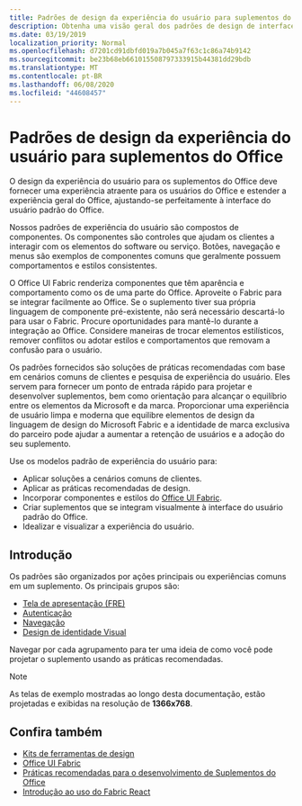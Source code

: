 ```yaml
---
title: Padrões de design da experiência do usuário para suplementos do Office
description: Obtenha uma visão geral dos padrões de design de interface do usuário para suplementos do Office, incluindo padrões para navegação, autenticação, primeira-execução e identidade visual.
ms.date: 03/19/2019
localization_priority: Normal
ms.openlocfilehash: d7201cd91dbfd019a7b045a7f63c1c86a74b9142
ms.sourcegitcommit: be23b68eb661015508797333915b44381dd29bdb
ms.translationtype: MT
ms.contentlocale: pt-BR
ms.lasthandoff: 06/08/2020
ms.locfileid: "44608457"
---
```

# <a name="ux-design-patterns-for-office-add-ins"></a>Padrões de design da experiência do usuário para suplementos do Office

O design da experiência do usuário para os suplementos do Office deve fornecer uma experiência atraente para os usuários do Office e estender a experiência geral do Office, ajustando-se perfeitamente à interface do usuário padrão do Office.  

Nossos padrões de experiência do usuário são compostos de componentes. Os componentes são controles que ajudam os clientes a interagir com os elementos do software ou serviço. Botões, navegação e menus são exemplos de componentes comuns que geralmente possuem comportamentos e estilos consistentes.

O Office UI Fabric renderiza componentes que têm aparência e comportamento como os de uma parte do Office. Aproveite o Fabric para se integrar facilmente ao Office. Se o suplemento tiver sua própria linguagem de componente pré-existente, não será necessário descartá-lo para usar o Fabric. Procure oportunidades para mantê-lo durante a integração ao Office. Considere maneiras de trocar elementos estilísticos, remover conflitos ou adotar estilos e comportamentos que removam a confusão para o usuário.

Os padrões fornecidos são soluções de práticas recomendadas com base em cenários comuns de clientes e pesquisa de experiência do usuário. Eles servem para fornecer um ponto de entrada rápido para projetar e desenvolver suplementos, bem como orientação para alcançar o equilíbrio entre os elementos da Microsoft e da marca. Proporcionar uma experiência de usuário limpa e moderna que equilibre elementos de design da linguagem de design do Microsoft Fabric e a identidade de marca exclusiva do parceiro pode ajudar a aumentar a retenção de usuários e a adoção do seu suplemento.

Use os modelos padrão de experiência do usuário para:

* Aplicar soluções a cenários comuns de clientes.
* Aplicar as práticas recomendadas de design.
* Incorporar componentes e estilos do [Office UI Fabric](https://developer.microsoft.com/fabric#/get-started).
* Criar suplementos que se integram visualmente à interface do usuário padrão do Office.
* Idealizar e visualizar a experiência do usuário.

## <a name="getting-started"></a>Introdução

Os padrões são organizados por ações principais ou experiências comuns em um suplemento. Os principais grupos são:

* [Tela de apresentação (FRE)](../design/first-run-experience-patterns.md)
* [Autenticação](../design/authentication-patterns.md)
* [Navegação](../design/navigation-patterns.md)
* [Design de identidade Visual](../design/branding-patterns.md)

Navegar por cada agrupamento para ter uma ideia de como você pode projetar o suplemento usando as práticas recomendadas.

> [!NOTE]
> As telas de exemplo mostradas ao longo desta documentação, estão projetadas e exibidas na resolução de **1366x768**.

## <a name="see-also"></a>Confira também

* [Kits de ferramentas de design](design-toolkits.md)
* [Office UI Fabric](https://developer.microsoft.com/fabric)
* [Práticas recomendadas para o desenvolvimento de Suplementos do Office](../concepts/add-in-development-best-practices.md)
* [Introdução ao uso do Fabric React](../design/using-office-ui-fabric-react.md)
